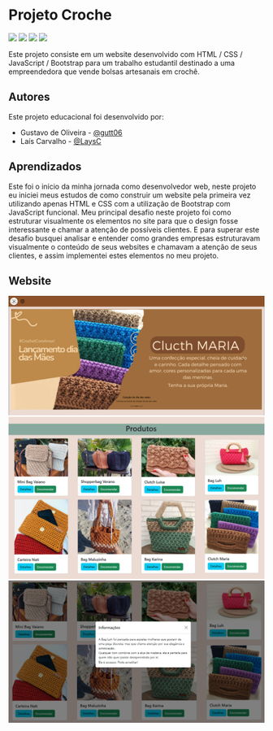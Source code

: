 # Projeto Croche
<div style="display: inline-block">
<img src="https://img.shields.io/badge/html5-%23E34F26.svg?style=for-the-badge&logo=html5&logoColor=white">
<img src="https://img.shields.io/badge/css3-%231572B6.svg?style=for-the-badge&logo=css3&logoColor=white">
<img src="https://img.shields.io/badge/javascript-%23323330.svg?style=for-the-badge&logo=javascript&logoColor=%23F7DF1E">
<img src="https://img.shields.io/badge/bootstrap-%238511FA.svg?style=for-the-badge&logo=bootstrap&logoColor=white">
</div>

Este projeto consiste em um website desenvolvido com HTML / CSS / JavaScript / Bootstrap para um trabalho estudantil destinado a uma empreendedora que vende bolsas artesanais em crochê.

## Autores
Este projeto educacional foi desenvolvido por:
- Gustavo de Oliveira - [@gutt06](https://github.com/gutt06)
- Laís Carvalho - [@LaysC](https://github.com/LaysC)

## Aprendizados
Este foi o início da minha jornada como desenvolvedor web, neste projeto eu iniciei meus estudos de como construir um website pela primeira vez utilizando apenas HTML e CSS com a utilização de Bootstrap com JavaScript funcional. Meu principal desafio neste projeto foi como estruturar visualmente os elementos no site para que o design fosse interessante e chamar a atenção de possíveis clientes. E para superar este desafio busquei analisar e entender como grandes empresas estruturavam visualmente o conteúdo de seus websites e chamavam a atenção de seus clientes, e assim implementei estes elementos no meu projeto.

## Website
<div>
    <img src="images/images-readme/image1.png">
    <img src="images/images-readme/image2.png">
    <img src="images/images-readme/image3.png">
</div>